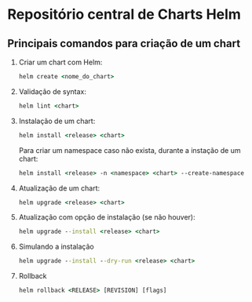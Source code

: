 # Repositório central de Charts Helm

## Principais comandos para criação de um chart

1. Criar um chart com Helm:
   
    ```cmd
    helm create <nome_do_chart>
    ```
2. Validação de syntax:
   
   ```cmd
   helm lint <chart>
   ```
3. Instalação de um chart:

   ```cmd
   helm install <release> <chart>
   ```
   Para criar um namespace caso não exista, durante a instação de um chart:

   ```cmd
   helm install <release> -n <namespace> <chart> --create-namespace
   ```

4. Atualização de um chart:

   ```cmd
   helm upgrade <release> <chart>
   ```

5. Atualização com opção de instalação (se não houver):
   
   ```cmd
   helm upgrade --install <release> <chart>
   ```

6. Simulando a instalação
   
   ```cmd
   helm upgrade --install --dry-run <release> <chart>
   ```
7. Rollback
   
   ```cmd
   helm rollback <RELEASE> [REVISION] [flags]
   ```